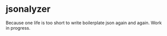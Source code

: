 # jsonalyzer

Because one life is too short to write boilerplate json again and again. Work in progress.
